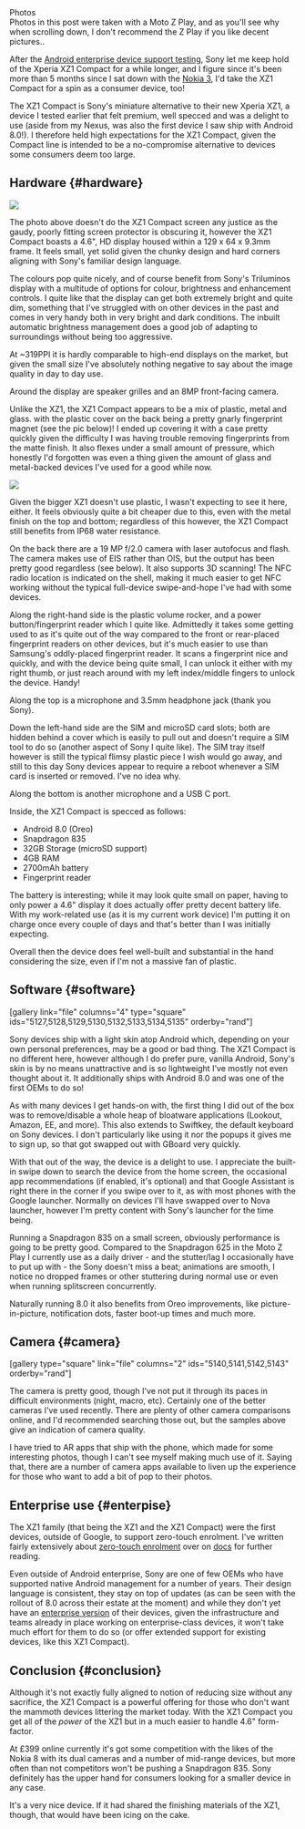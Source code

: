 <!---
title: "Hands on with the Sony Xperia XZ1 Compact"
date: "2017-12-18"
categories:
  - "reviews"
tags:
  - "android"
  - "compact"
  - "oreo"
  - "sony"
  - "xperia"
  - "xz1-compact"
  - "zero-touch"
--->

<div class="callout callout-info">
	<div class="callout-heading">Photos</div>
  Photos in this post were taken with a Moto Z Play, and as you'll see why when scrolling down, I don't recommend the Z Play if you like decent pictures..
</div>

After the [Android enterprise device support testing](/docs/enterprise-mobility/android/android-enterprise-device-support/), Sony let me keep hold of the Xperia XZ1 Compact for a while longer, and I figure since it's been more than 5 months since I sat down with the [Nokia 3](/2017/07/hands-on-with-the-nokia-3/), I'd take the XZ1 Compact for a spin as a consumer device, too!

The XZ1 Compact is Sony's miniature alternative to their new Xperia XZ1, a device I tested earlier that felt premium, well specced and was a delight to use (aside from my Nexus, was also the first device I saw ship with Android 8.0!). I therefore held high expectations for the XZ1 Compact, given the Compact line is intended to be a no-compromise alternative to devices some consumers deem too large.

## Hardware {#hardware}

![](/wp-content/uploads/2017/12/IMG_20171218_112327500-1140x855.jpg)

The photo above doesn't do the XZ1 Compact screen any justice as the gaudy, poorly fitting screen protector is obscuring it, however the XZ1 Compact boasts a 4.6", HD display housed within a 129 x 64 x 9.3mm frame. It feels small, yet solid given the chunky design and hard corners aligning with Sony's familiar design language.

The colours pop quite nicely, and of course benefit from Sony's Triluminos display with a multitude of options for colour, brightness and enhancement controls. I quite like that the display can get both extremely bright and quite dim, something that I've struggled with on other devices in the past and comes in very handy both in very bright and dark conditions. The inbuilt automatic brightness management does a good job of adapting to surroundings without being too aggressive.

At ~319PPI it is hardly comparable to high-end displays on the market, but given the small size I've absolutely nothing negative to say about the image quality in day to day use.

Around the display are speaker grilles and an 8MP front-facing camera.

Unlike the XZ1, the XZ1 Compact appears to be a mix of plastic, metal and glass. with the plastic cover on the back being a pretty gnarly fingerprint magnet (see the pic below)! I ended up covering it with a case pretty quickly given the difficulty I was having trouble removing fingerprints from the matte finish. It also flexes under a small amount of pressure, which honestly I'd forgotten was even a thing given the amount of glass and metal-backed devices I've used for a good while now.

![](/wp-content/uploads/2017/12/IMG_20171218_112755731-e1513598521209.jpg)

Given the bigger XZ1 doesn't use plastic, I wasn't expecting to see it here, either. It feels obviously quite a bit cheaper due to this, even with the metal finish on the top and bottom; regardless of this however, the XZ1 Compact still benefits from IP68 water resistance.

On the back there are a 19 MP f/2.0 camera with laser autofocus and flash. The camera makes use of EIS rather than OIS, but the output has been pretty good regardless (see below). It also supports 3D scanning! The NFC radio location is indicated on the shell, making it much easier to get NFC working without the typical full-device swipe-and-hope I've had with some devices.

Along the right-hand side is the plastic volume rocker, and a power button/fingerprint reader which I quite like. Admittedly it takes some getting used to as it's quite out of the way compared to the front or rear-placed fingerprint readers on other devices, but it's much easier to use than Samsung's oddly-placed fingerprint reader. It scans a fingerprint nice and quickly, and with the device being quite small, I can unlock it either with my right thumb, or just reach around with my left index/middle fingers to unlock the device. Handy!

Along the top is a microphone and 3.5mm headphone jack (thank you Sony).

Down the left-hand side are the SIM and microSD card slots; both are hidden behind a cover which is easily to pull out and doesn't require a SIM tool to do so (another aspect of Sony I quite like). The SIM tray itself however is still the typical flimsy plastic piece I wish would go away, and still to this day Sony devices appear to require a reboot whenever a SIM card is inserted or removed. I've no idea why.

Along the bottom is another microphone and a USB C port.

Inside, the XZ1 Compact is specced as follows:

- Android 8.0 (Oreo)
- Snapdragon 835
- 32GB Storage (microSD support)
- 4GB RAM
- 2700mAh battery
- Fingerprint reader

The battery is interesting; while it may look quite small on paper, having to only power a 4.6" display it does actually offer pretty decent battery life. With my work-related use (as it is my current work device) I'm putting it on charge once every couple of days and that's better than I was initially expecting.

Overall then the device does feel well-built and substantial in the hand considering the size, even if I'm not a massive fan of plastic.

## Software {#software}

\[gallery link="file" columns="4" type="square" ids="5127,5128,5129,5130,5132,5133,5134,5135" orderby="rand"\]

Sony devices ship with a light skin atop Android which, depending on your own personal preferences, may be a good or bad thing. The XZ1 Compact is no different here, however although I do prefer pure, vanilla Android, Sony's skin is by no means unattractive and is so lightweight I've mostly not even thought about it. It additionally ships with Android 8.0 and was one of the first OEMs to do so!

As with many devices I get hands-on with, the first thing I did out of the box was to remove/disable a whole heap of bloatware applications (Lookout, Amazon, EE, and more). This also extends to Swiftkey, the default keyboard on Sony devices. I don't particularly like using it nor the popups it gives me to sign up, so that got swapped out with GBoard very quickly.

With that out of the way, the device is a delight to use. I appreciate the built-in swipe down to search the device from the home screen, the occasional app recommendations (if enabled, it's optional) and that Google Assistant is right there in the corner if you swipe over to it, as with most phones with the Google launcher. Normally on devices I'll have swapped over to Nova launcher, however I'm pretty content with Sony's launcher for the time being.

Running a Snapdragon 835 on a small screen, obviously performance is going to be pretty good. Compared to the Snapdragon 625 in the Moto Z Play I currently use as a daily driver - and the stutter/lag I occasionally have to put up with - the Sony doesn't miss a beat; animations are smooth, I notice no dropped frames or other stuttering during normal use or even when running splitscreen concurrently.

Naturally running 8.0 it also benefits from Oreo improvements, like picture-in-picture, notification dots, faster boot-up times and much more.

## Camera {#camera}

\[gallery type="square" link="file" columns="2" ids="5140,5141,5142,5143" orderby="rand"\]

The camera is pretty good, though I've not put it through its paces in difficult environments (night, macro, etc). Certainly one of the better cameras I've used recently. There are plenty of other camera comparisons online, and I'd recommended searching those out, but the samples above give an indication of camera quality.

I have tried to AR apps that ship with the phone, which made for some interesting photos, though I can't see myself making much use of it. Saying that, there are a number of camera apps available to liven up the experience for those who want to add a bit of pop to their photos.

## Enterprise use {#enterpise}

The XZ1 family (that being the XZ1 and the XZ1 Compact) were the first devices, outside of Google, to support zero-touch enrolment. I've written fairly extensively about [zero-touch enrolment](/docs/enterprise-mobility/android/what-is-android-zero-touch-enrolment/) over on [docs](/docs/enterprise-mobility/android/) for further reading.

Even outside of Android enterprise, Sony are one of few OEMs who have supported native Android management for a number of years. Their design language is consistent, they stay on top of updates (as can be seen with the rollout of 8.0 across their estate at the moment) and while they don't yet have an [enterprise version](/2017/11/samsung-launched-a-note-8-for-enterprise/) of their devices, given the infrastructure and teams already in place working on enterprise-class devices, it won't take much effort for them to do so (or offer extended support for existing devices, like this XZ1 Compact).

## Conclusion {#conclusion}

Although it's not exactly fully aligned to notion of reducing size without any sacrifice, the XZ1 Compact is a powerful offering for those who don't want the mammoth devices littering the market today. With the XZ1 Compact you get all of the _power_ of the XZ1 but in a much easier to handle 4.6" form-factor.

At £399 online currently it's got some competition with the likes of the Nokia 8 with its dual cameras and a number of mid-range devices, but more often than not competitors won't be pushing a Snapdragon 835. Sony definitely has the upper hand for consumers looking for a smaller device in any case.

It's a very nice device. If it had shared the finishing materials of the XZ1, though, that would have been icing on the cake.
